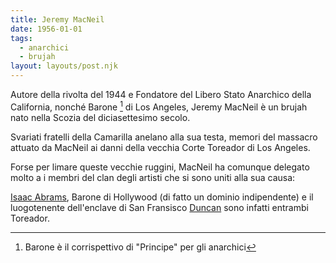 ```yaml
---
title: Jeremy MacNeil
date: 1956-01-01
tags:
  - anarchici
  - brujah
layout: layouts/post.njk
---
```


Autore della rivolta del 1944 e Fondatore del Libero Stato Anarchico della California, nonché Barone [^Barone] di Los Angeles, Jeremy MacNeil è un brujah nato nella Scozia del diciasettesimo secolo.

[^Barone]: Barone è il corrispettivo di "Principe" per gli anarchici

Svariati fratelli della Camarilla anelano alla sua testa, memori del massacro attuato da MacNeil ai danni della vecchia Corte Toreador di Los Angeles.

Forse per limare queste vecchie ruggini, MacNeil ha comunque delegato molto a i membri del clan degli artisti che si sono uniti alla sua causa: 

[Isaac Abrams](/database/isaac-abrams), Barone di Hollywood (di fatto un dominio indipendente) e il luogotenente dell'enclave di San Fransisco [Duncan](/personaggi/duncan) sono infatti entrambi Toreador.
